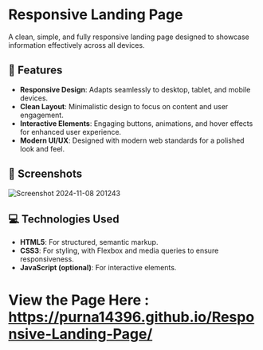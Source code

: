 # Responsive Landing Page

A clean, simple, and fully responsive landing page designed to showcase information effectively across all devices.

## 🚀 Features

- **Responsive Design**: Adapts seamlessly to desktop, tablet, and mobile devices.
- **Clean Layout**: Minimalistic design to focus on content and user engagement.
- **Interactive Elements**: Engaging buttons, animations, and hover effects for enhanced user experience.
- **Modern UI/UX**: Designed with modern web standards for a polished look and feel.

## 📸 Screenshots

![Screenshot 2024-11-08 201243](https://github.com/user-attachments/assets/7b9c21e7-e7fb-41d5-8561-7571e5723993)

## 💻 Technologies Used

- **HTML5**: For structured, semantic markup.
- **CSS3**: For styling, with Flexbox and media queries to ensure responsiveness.
- **JavaScript (optional)**: For interactive elements.

# View the Page Here :  https://purna14396.github.io/Responsive-Landing-Page/



